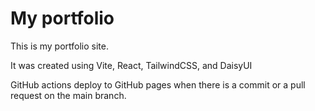 # My portfolio

This is my portfolio site.

It was created using Vite, React, TailwindCSS, and DaisyUI

GitHub actions deploy to GitHub pages when there is a commit or a pull request on the main branch.
